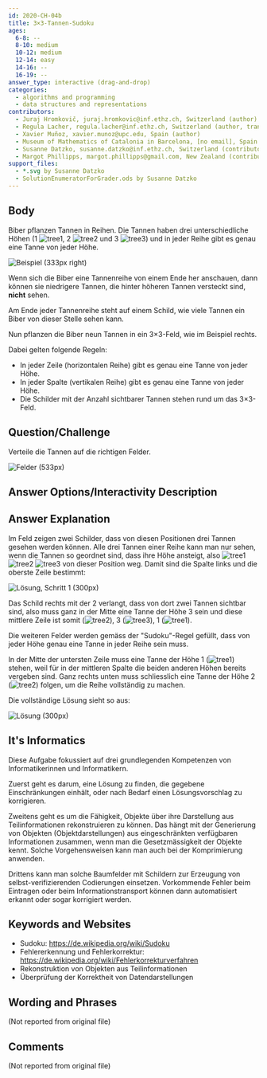 ```yaml
---
id: 2020-CH-04b
title: 3×3-Tannen-Sudoku
ages:
  6-8: --
  8-10: medium
  10-12: medium
  12-14: easy
  14-16: --
  16-19: --
answer_type: interactive (drag-and-drop)
categories:
  - algorithms and programming
  - data structures and representations
contributors:
  - Juraj Hromkovič, juraj.hromkovic@inf.ethz.ch, Switzerland (author)
  - Regula Lacher, regula.lacher@inf.ethz.ch, Switzerland (author, translation from English into German)
  - Xavier Muñoz, xavier.munoz@upc.edu, Spain (author)
  - Museum of Mathematics of Catalonia in Barcelona, [no email], Spain (inspiration)
  - Susanne Datzko, susanne.datzko@inf.ethz.ch, Switzerland (contributor, graphics)
  - Margot Phillipps, margot.phillipps@gmail.com, New Zealand (contributor)
support_files:
  - *.svg by Susanne Datzko 
  - SolutionEnumeratorForGrader.ods by Susanne Datzko
---
```



## Body

Biber pflanzen Tannen in Reihen. Die Tannen haben drei unterschiedliche Höhen (1 ![tree1], 2 ![tree2] und 3 ![tree3]) und in jeder Reihe gibt es genau eine Tanne von jeder Höhe.

[tree1]: graphics/2020-CH-04_tree1.svg "Tanne mit Höhe 1 (12px)"
[tree2]: graphics/2020-CH-04_tree2.svg "Tanne mit Höhe 2 (15px)"
[tree3]: graphics/2020-CH-04_tree3.svg "Tanne mit Höhe 3 (18px)"

![](graphics/2020-CH-04b_taskbody-compatible.svg "Beispiel (333px right)")

Wenn sich die Biber eine Tannenreihe von einem Ende her anschauen, dann können sie niedrigere Tannen, die hinter höheren Tannen versteckt sind, **nicht** sehen.

Am Ende jeder Tannenreihe steht auf einem Schild, wie viele Tannen ein Biber von dieser Stelle sehen kann.

Nun pflanzen die Biber neun Tannen in ein 3×3-Feld, wie im Beispiel rechts.

Dabei gelten folgende Regeln:
 - In jeder Zeile (horizontalen Reihe) gibt es genau eine Tanne von jeder Höhe.
 - In jeder Spalte (vertikalen Reihe) gibt es genau eine Tanne von jeder Höhe.
 - Die Schilder mit der Anzahl sichtbarer Tannen stehen rund um das 3×3-Feld.


## Question/Challenge

Verteile die Tannen auf die richtigen Felder.

![](graphics/2020-CH-04b_question.svg "Felder (533px)")


## Answer Options/Interactivity Description

<!-- empty -->


## Answer Explanation

Im Feld zeigen zwei Schilder, dass von diesen Positionen drei Tannen gesehen werden können. Alle drei Tannen einer Reihe kann man nur sehen, wenn die Tannen so geordnet sind, dass ihre Höhe ansteigt, also ![tree1] ![tree2] ![tree3] von dieser Position weg. Damit sind die Spalte links und die oberste Zeile bestimmt:

![](graphics/2020-CH-04b_solution_step1.svg "Lösung, Schritt 1 (300px)")

Das Schild rechts mit der 2 verlangt, dass von dort zwei Tannen sichtbar sind, also muss ganz in der Mitte eine Tanne der Höhe 3  sein und diese mittlere Zeile ist somit (![tree2]), 3 (![tree3]), 1 (![tree1]).

Die weiteren Felder werden gemäss der "Sudoku"-Regel gefüllt, dass von jeder Höhe genau eine Tanne in jeder Reihe sein muss.

In der Mitte der untersten Zeile muss eine Tanne der Höhe 1 (![tree1]) stehen, weil für in der mittleren Spalte die beiden anderen Höhen bereits vergeben sind. Ganz rechts unten muss schliesslich eine Tanne der Höhe 2 (![tree2]) folgen, um die Reihe vollständig zu machen.

Die vollständige Lösung sieht so aus:

![](graphics/2020-CH-04b_solution.svg "Lösung (300px)")


## It's Informatics

Diese Aufgabe fokussiert auf drei grundlegenden Kompetenzen von Informatikerinnen und Informatikern.

Zuerst geht es darum, eine Lösung zu finden, die gegebene Einschränkungen einhält, oder nach Bedarf einen Lösungsvorschlag zu korrigieren.

Zweitens geht es um die Fähigkeit, Objekte über ihre Darstellung aus Teilinformationen rekonstruieren zu können. Das hängt mit der Generierung von Objekten (Objektdarstellungen) aus eingeschränkten verfügbaren Informationen zusammen, wenn man die Gesetzmässigkeit der Objekte kennt. Solche Vorgehensweisen kann man auch bei der Komprimierung anwenden.

Drittens kann man solche Baumfelder mit Schildern zur Erzeugung von selbst-verifizierenden Codierungen einsetzen. Vorkommende Fehler beim Eintragen oder beim Informationstransport können dann automatisiert erkannt oder sogar korrigiert werden. 


## Keywords and Websites

 - Sudoku: https://de.wikipedia.org/wiki/Sudoku
 - Fehlererkennung und Fehlerkorrektur: https://de.wikipedia.org/wiki/Fehlerkorrekturverfahren
 - Rekonstruktion von Objekten aus Teilinformationen
 - Überprüfung der Korrektheit von Datendarstellungen


## Wording and Phrases

(Not reported from original file)


## Comments

(Not reported from original file)
